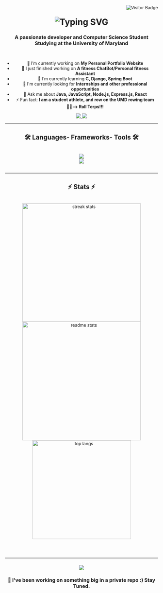 <img align="right" src="https://visitor-badge.laobi.icu/badge?page_id=Natanel-Solomonov.Natanel-Solomonov" alt="Visitor Badge" />

<h1 align="center">
    <img src="https://readme-typing-svg.herokuapp.com?font=Righteous&size=35&center=true&vCenter=true&width=500&height=70&duration=4000&lines=Hi+There!+👋;+I'm+Natanel+Solomonov!" alt="Typing SVG" />
</h1>

<h3 align="center">A passionate developer and Computer Science Student Studying at the University of Maryland</h3>
<br/> 
<div align="center">
  <ul>
    <li>🔭 I’m currently working on <b>My Personal Portfolio Website</b></li>
    <li>🏁 I just finished working on <b>A fitness ChatBot/Personal fitness Assistant</b></li>
    <li>🌱 I’m currently learning <b>C, Django, Spring Boot</b></li>
    <li>👀 I'm currently looking for <b>Internships and other professional opportunities</b></li>
    <li>💬 Ask me about <b>Java, JavaScript, Node.js, Express.js, React</b></li>
    <li>⚡ Fun fact: <b>I am a student athlete, and row on the UMD rowing team 🚣‍♂️--> Roll Terps!!!</b></li>
  </ul>
</div>

<div align="center"> 
  <a href="mailto:natanelsolomonov76@gmail.com"> 
    <img src="https://img.shields.io/badge/Gmail-333333?style=for-the-badge&logo=gmail&logoColor=red" />
  </a>
  <a href="https://www.linkedin.com/in/natanel-solomonov-13a606239/" target="_blank">
    <img src="https://img.shields.io/badge/LinkedIn-0077B5?style=for-the-badge&logo=linkedin&logoColor=white" target="_blank" />
  </a>
</div>

<hr/>

<h2 align="center">🛠️ Languages- Frameworks- Tools 🛠️</h2>
<br/>
<div align="center">
  <img src="https://skillicons.dev/icons?i=react,express,nodejs,html,css,java,python,github" /> <br>
  <img src="https://skillicons.dev/icons?i=javascript,vscode,eclipse,julia,mongodb" />
</div>

<br/>
<hr/>
<h2 align="center">⚡ Stats ⚡</h2>
<br>
<div align="center">
  <img width=390 src="https://github-readme-streak-stats.herokuapp.com/?user=Natanel-Solomonov&count_private=true&theme=react&border_radius=10" alt="streak stats"/>
  <img width=390 src="https://github-readme-stats.vercel.app/api?username=Natanel-Solomonov&count_private=true&show_icons=true&theme=react&rank_icon=github&border_radius=10" alt="readme stats" />
  <br/>
  <img width=325 align="center" src="https://github-readme-stats.vercel.app/api/top-langs/?username=Natanel-Solomonov&hide=HTML&langs_count=8&layout=compact&theme=react&border_radius=10&size_weight=0.5&count_weight=0.5&exclude_repo=github-readme-stats" alt="top langs" />
</div>

<br/><br/>

<hr/>
<h3 align="center">
  <img src="https://readme-typing-svg.herokuapp.com?font=Righteous&size=25&center=true&vCenter=true&width=500&height=70&duration=4000&lines=Thanks+for+visiting!+✌️;Message+me+on+LinkedIn!;I'm+always+down+to+collab+:)" />
</h3>

<h3 align="center">
  🚀 I've been working on something big in a private repo :) Stay Tuned.
</h3>
<br/>
